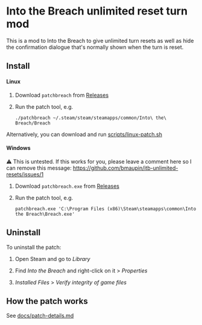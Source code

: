 # Into the Breach unlimited reset turn mod

This is a mod to Into the Breach to give unlimited turn resets as well as hide the confirmation dialogue that's normally shown when the turn is reset.

## Install

#### Linux

1. Download `patchbreach` from [Releases](https://github.com/bmaupin/itb-unlimited-resets/releases)

1. Run the patch tool, e.g.

   ```
   ./patchbreach ~/.steam/steam/steamapps/common/Into\ the\ Breach/Breach
   ```

Alternatively, you can download and run [scripts/linux-patch.sh](scripts/linux-patch.sh)

#### Windows

⚠️ This is untested. If this works for you, please leave a comment here so I can remove this message: https://github.com/bmaupin/itb-unlimited-resets/issues/1

1. Download `patchbreach.exe` from [Releases](https://github.com/bmaupin/itb-unlimited-resets/releases)

1. Run the patch tool, e.g.

   ```
   patchbreach.exe 'C:\Program Files (x86)\Steam\steamapps\common\Into the Breach\Breach.exe'
   ```

## Uninstall

To uninstall the patch:

1. Open Steam and go to _Library_

1. Find _Into the Breach_ and right-click on it > _Properties_

1. _Installed Files_ > _Verify integrity of game files_

## How the patch works

See [docs/patch-details.md](docs/patch-details.md)
